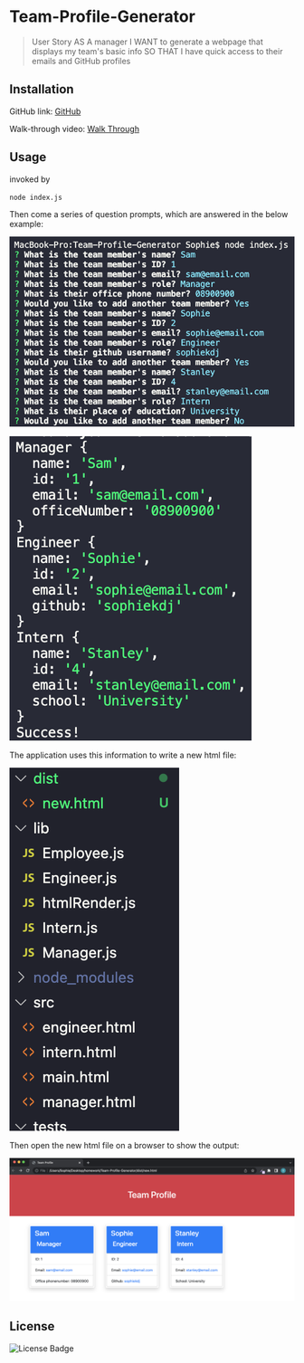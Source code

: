 # Team-Profile-Generator

> User Story AS A manager I WANT to generate a webpage that displays my team's basic info SO THAT I have quick access to their emails and GitHub profiles

## Installation

GitHub link:
[GitHub](https://github.com/sophiekdj/Team-Profile-Generator)

Walk-through video:
[Walk Through](https://watch.screencastify.com/v/3vrbtCi6yL2vneAZQFcp)

## Usage

invoked by

`node index.js`

Then come a series of question prompts, which are answered in the below example:

![Question Prompts](/assets/question-prompts.png)

![Prompt Output](/assets/prompt-output.png)

The application uses this information to write a new html file:

![new HTML file](/assets/newHTMLfile.png)

Then open the new html file on a browser to show the output:

![window HTML](/assets/windowHTML.png)

## License

![License Badge](https://img.shields.io/badge/License-MIT-brightgreen)
